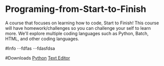 # Programing-from-Start-to-Finish
A course that focuses on learning how to code, Start to Finish! This course will have homework/challenges so you can challenge your self to learn more. We'll explore multiple coding languages such as Python, Batch, HTML, and other coding languages. 

#Info
⋅⋅⋅fdfas
⋅⋅⋅fdasfdsa

#Downloads
[Python](https://www.python.org/ "Python's Homepage")
[Text Editor](https://atom.io/ "Atom's Homepage")
